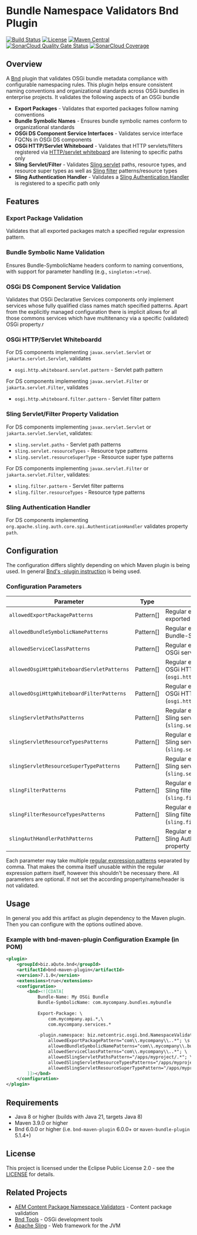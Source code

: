# Bundle Namespace Validators Bnd Plugin

[![Build Status](https://img.shields.io/github/actions/workflow/status/Netcentric/bundle-namespace-validators/maven.yml?branch=main)](https://github.com/Netcentric/bundle-namespace-validators/actions)
[![License](https://img.shields.io/badge/License-EPL%202.0-red.svg)](https://opensource.org/licenses/EPL-2.0)
[![Maven Central](https://img.shields.io/maven-central/v/biz.netcentric.osgi.bnd/bundle-namespace-validators)](https://central.sonatype.com/artifact/biz.netcentric.osgi.bnd/bundle-namespace-validators)
[![SonarCloud Quality Gate Status](https://sonarcloud.io/api/project_badges/measure?project=Netcentric_bundle-namespace-validators&metric=alert_status)](https://sonarcloud.io/summary/new_code?id=Netcentric_bundle-namespace-validators)
[![SonarCloud Coverage](https://sonarcloud.io/api/project_badges/measure?project=Netcentric_bundle-namespace-validators&metric=coverage)](https://sonarcloud.io/summary/new_code?id=Netcentric_bundle-namespace-validators)


## Overview

A [Bnd](https://bnd.bndtools.org/) plugin that validates OSGi bundle metadata compliance with configurable namespacing rules. This plugin helps ensure consistent naming conventions and organizational standards across OSGi bundles in enterprise projects. It validates the following aspects of an OSGi bundle

- **Export Packages** - Validates that exported packages follow naming conventions
- **Bundle Symbolic Names** - Ensures bundle symbolic names conform to organizational standards
- **OSGi DS Component Service Interfaces** - Validates service interface FQCNs in OSGi DS components
- **OSGi HTTP/Servlet Whiteboard** - Validates that HTTP servlets/filters registered via [HTTP/servlet whiteboard](https://docs.osgi.org/specification/osgi.cmpn/8.1.0/service.servlet.html) are listening to specific paths only
- **Sling Servlet/Filter** - Validates [Sling servlet](https://sling.apache.org/documentation/the-sling-engine/servlets.html) paths, resource types, and resource super types as well as [Sling filter](https://sling.apache.org/documentation/the-sling-engine/filters.html) patterns/resource types
- **Sling Authentication Handler** - Validates a [Sling Authentication Handler](https://sling.apache.org/documentation/the-sling-engine/authentication/authentication-authenticationhandler.html) is registered to a specific path only

## Features

### Export Package Validation
Validates that all exported packages match a specified regular expression pattern.

### Bundle Symbolic Name Validation
Ensures Bundle-SymbolicName headers conform to naming conventions, with support for parameter handling (e.g., `singleton:=true`).

### OSGi DS Component Service Validation
Validates that OSGi Declarative Services components only implement services whose fully qualified class names match specified patterns.
Apart from the explicitly managed configuration there is implicit allows for all those commons services which have multitenancy via a specific (validated) OSGi property.r

### OSGi HTTP/Servlet Whiteboardd
For DS components implementing `javax.servlet.Servlet` or `jakarta.servlet.Servlet`, validates

- `osgi.http.whiteboard.servlet.pattern` - Servlet path pattern


For DS components implementing `javax.servlet.Filter` or `jakarta.servlet.Filter`, validates

- `osgi.http.whiteboard.filter.pattern` - Servlet filter pattern

### Sling Servlet/Filter Property Validation
For DS components implementing `javax.servlet.Servlet` or `jakarta.servlet.Servlet`, validates:
- `sling.servlet.paths` - Servlet path patterns
- `sling.servlet.resourceTypes` - Resource type patterns  
- `sling.servlet.resourceSuperType` - Resource super type patterns

For DS components implementing `javax.servlet.Filter` or `jakarta.servlet.Filter`, validates:
- `sling.filter.pattern` - Servlet filter patterns
- `sling.filter.resourceTypes` - Resource type patterns  

### Sling Authentication Handler
For DS components implementing `org.apache.sling.auth.core.spi.AuthenticationHandler` validates property `path`.

## Configuration

The configuration differs slightly depending on which Maven plugin is being used.
In general [Bnd's -plugin instruction](https://bnd.bndtools.org/instructions/plugin.html) is being used.

### Configuration Parameters

Parameter | Type | Description 
----------|------|-------------
`allowedExportPackagePatterns` | Pattern[] | Regular expression(s) for validating exported package names
`allowedBundleSymbolicNamePatterns` | Pattern[] | Regular expression(s) for validating Bundle-SymbolicName header
`allowedServiceClassPatterns` | Pattern[] | Regular expression(s) for validating OSGi service interface FQCNs
`allowedOsgiHttpWhiteboardServletPatterns` | Pattern[] | Regular expression(s) for validating OSGi HTTP Whiteboard servlet patterns (`osgi.http.whiteboard.servlet.pattern`)
`allowedOsgiHttpWhiteboardFilterPatterns` | Pattern[] | Regular expression(s) for validating OSGi HTTP Whiteboard filter patterns (`osgi.http.whiteboard.filter.pattern`)
`slingServletPathsPatterns` | Pattern[] | Regular expression(s) for validating Sling servlet paths (`sling.servlet.paths`)
`slingServletResourceTypesPatterns` | Pattern[] | Regular expression(s) for validating Sling servlet resource types (`sling.servlet.resourceTypes`)
`slingServletResourceSuperTypePatterns` | Pattern[] | Regular expression(s) for validating Sling servlet resource super types (`sling.servlet.resourceSuperType`)
`slingFilterPatterns` | Pattern[] | Regular expression(s) for validating Sling filter patterns (`sling.filter.pattern`)
`slingFilterResourceTypesPatterns` | Pattern[] | Regular expression(s) for validating Sling filter resource types (`sling.filter.resourceTypes`)
`slingAuthHandlerPathPatterns` | Pattern[] | Regular expression(s) for validating Sling Authentication Handler path property (`path`)

Each parameter may take multiple [regular expression patterns](https://docs.oracle.com/javase/8/docs/api/java/util/regex/Pattern.html) separated by comma. That makes the comma itself unusable within the regular expression pattern itself, however this shouldn't be necessary there.
All parameters are optional. If not set the according property/name/header is not validated.

## Usage

In general you add this artifact as plugin dependency to the Maven plugin. Then you can configure with the options outlined above.

### Example with bnd-maven-plugin Configuration Example (in POM)

```xml
<plugin>
    <groupId>biz.aQute.bnd</groupId>
    <artifactId>bnd-maven-plugin</artifactId>
    <version>7.1.0</version>
    <extensions>true</extensions>
    <configuration>
        <bnd><![CDATA[
            Bundle-Name: My OSGi Bundle
            Bundle-SymbolicName: com.mycompany.bundles.mybundle
            
            Export-Package: \
                com.mycompany.api.*,\
                com.mycompany.services.*
            
            -plugin.namespace: biz.netcentric.osgi.bnd.NamespaceValidatorsPlugin; \
                allowedExportPackagePattern="com\\.mycompany\\..*"; \s
                allowedBundleSymbolicNamePatterns="com\\.mycompany\\.bundles\\..*"; \
                allowedServiceClassPatterns="com\\.mycompany\\..*"; \
                allowedSlingServletPathsPattern="/apps/myproject/.*"; \
                allowedSlingServletResourceTypesPatterns="/apps/myproject/.*"; \
                allowedSlingServletResourceSuperTypePattern="/apps/myproject/.*";
        ]]></bnd>
    </configuration>
</plugin>
```

## Requirements

- Java 8 or higher (builds with Java 21, targets Java 8)
- Maven 3.9.0 or higher
- Bnd 6.0.0 or higher (i.e. `bnd-maven-plugin` 6.0.0+ or `maven-bundle-plugin` 5.1.4+)

## License

This project is licensed under the Eclipse Public License 2.0 - see the [LICENSE](https://www.eclipse.org/legal/epl-2.0/) for details.

## Related Projects

- [AEM Content Package Namespace Validators](https://github.com/Netcentric/aem-content-package-namespace-validators) - Content package validation
- [Bnd Tools](https://bnd.bndtools.org/) - OSGi development tools
- [Apache Sling](https://sling.apache.org/) - Web framework for the JVM